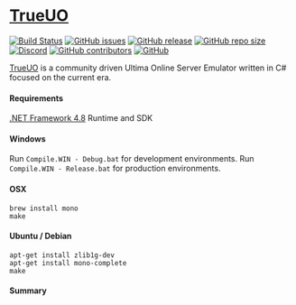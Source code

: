 # [TrueUO]

[![Build Status](https://travis-ci.com/ServUO/ServUO.svg?branch=master)](https://travis-ci.com/ServUO/ServUO)
[![GitHub issues](https://img.shields.io/github/issues/trueuo/trueuo.svg)](https://github.com/TrueUO/TrueUO/issues)
[![GitHub release](https://img.shields.io/github/release/servuo/servuo.svg)](https://github.com/ServUO/ServUO/releases)
[![GitHub repo size](https://img.shields.io/github/repo-size/servuo/servuo.svg)](https://github.com/ServUO/ServUO/)
[![Discord](https://img.shields.io/discord/110970849628000256.svg)](https://discord.gg/0cQjvnFUN26nRt7y)
[![GitHub contributors](https://img.shields.io/github/contributors/servuo/servuo.svg)](https://github.com/ServUO/ServUO/graphs/contributors)
[![GitHub](https://img.shields.io/github/license/servuo/servuo.svg?color=a)](https://github.com/ServUO/ServUO/blob/master/LICENSE)


[TrueUO] is a community driven Ultima Online Server Emulator written in C# focused on the current era.


#### Requirements

[.NET Framework 4.8] Runtime and SDK


#### Windows

Run `Compile.WIN - Debug.bat` for development environments.
Run `Compile.WIN - Release.bat` for production environments.


#### OSX

`brew install mono`  
`make`


#### Ubuntu / Debian

`apt-get install zlib1g-dev`  
`apt-get install mono-complete`  
`make`


#### Summary

   [TrueUO]: <https://www.TrueUO.com>
   [.NET Framework 4.8]: <https://dotnet.microsoft.com/download/dotnet-framework/net48>
